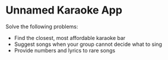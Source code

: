# Unnamed Karaoke App

Solve the following problems:

* Find the closest, most affordable karaoke bar
* Suggest songs when your group cannot decide what to sing
* Provide numbers and lyrics to rare songs
